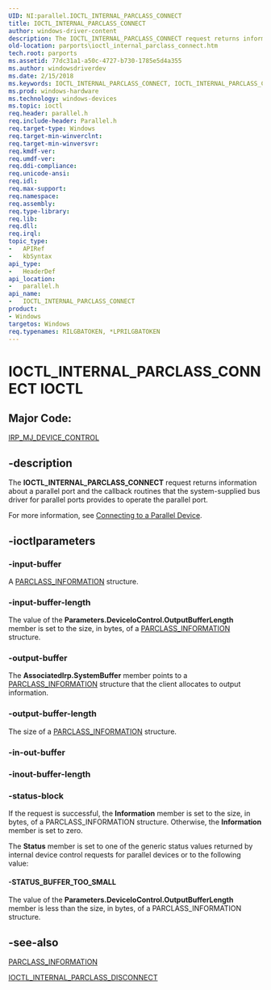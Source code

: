 ```yaml
---
UID: NI:parallel.IOCTL_INTERNAL_PARCLASS_CONNECT
title: IOCTL_INTERNAL_PARCLASS_CONNECT
author: windows-driver-content
description: The IOCTL_INTERNAL_PARCLASS_CONNECT request returns information about a parallel port and the callback routines that the system-supplied bus driver for parallel ports provides to operate the parallel port.
old-location: parports\ioctl_internal_parclass_connect.htm
tech.root: parports
ms.assetid: 77dc31a1-a50c-4727-b730-1785e5d4a355
ms.author: windowsdriverdev
ms.date: 2/15/2018
ms.keywords: IOCTL_INTERNAL_PARCLASS_CONNECT, IOCTL_INTERNAL_PARCLASS_CONNECT control code [Parallel Ports], cisspd_03b94b78-be74-4421-bb08-0860d6d8dca5.xml, parallel/IOCTL_INTERNAL_PARCLASS_CONNECT, parports.ioctl_internal_parclass_connect
ms.prod: windows-hardware
ms.technology: windows-devices
ms.topic: ioctl
req.header: parallel.h
req.include-header: Parallel.h
req.target-type: Windows
req.target-min-winverclnt:
req.target-min-winversvr:
req.kmdf-ver:
req.umdf-ver:
req.ddi-compliance:
req.unicode-ansi:
req.idl:
req.max-support:
req.namespace:
req.assembly:
req.type-library:
req.lib:
req.dll:
req.irql:
topic_type:
-	APIRef
-	kbSyntax
api_type:
-	HeaderDef
api_location:
-	parallel.h
api_name:
-	IOCTL_INTERNAL_PARCLASS_CONNECT
product:
- Windows
targetos: Windows
req.typenames: RILGBATOKEN, *LPRILGBATOKEN
---
```


# IOCTL_INTERNAL_PARCLASS_CONNECT IOCTL


##  Major Code:


[IRP_MJ_DEVICE_CONTROL](https://docs.microsoft.com/windows-hardware/drivers/kernel/irp-mj-device-control)

## -description


The <b>IOCTL_INTERNAL_PARCLASS_CONNECT</b> request returns information about a parallel port and the callback routines that the system-supplied bus driver for parallel ports provides to operate the parallel port.

For more information, see <a href="https://msdn.microsoft.com/c05a1a1e-308a-4b9f-af43-761c4c14d6af">Connecting to a Parallel Device</a>.


## -ioctlparameters




### -input-buffer

A <a href="..\parallel\ns-parallel-_parclass_information.md">PARCLASS_INFORMATION</a> structure.


### -input-buffer-length

The value of the <b>Parameters.DeviceIoControl.OutputBufferLength</b> member is set to the size, in bytes, of a <a href="..\parallel\ns-parallel-_parclass_information.md">PARCLASS_INFORMATION</a> structure.


### -output-buffer

The <b>AssociatedIrp.SystemBuffer</b> member points to a <a href="..\parallel\ns-parallel-_parclass_information.md">PARCLASS_INFORMATION</a> structure that the client allocates to output information.


### -output-buffer-length

The size of a <a href="..\parallel\ns-parallel-_parclass_information.md">PARCLASS_INFORMATION</a> structure.


### -in-out-buffer








### -inout-buffer-length








### -status-block

If the request is successful, the <b>Information</b> member is set to the size, in bytes, of a PARCLASS_INFORMATION structure. Otherwise, the <b>Information</b> member is set to zero.

The <b>Status</b> member is set to one of the generic status values returned by internal device control requests for parallel devices or to the following value:




#### -STATUS_BUFFER_TOO_SMALL

The value of the <b>Parameters.DeviceIoControl.OutputBufferLength</b> member is less than the size, in bytes, of a PARCLASS_INFORMATION structure.


## -see-also

<a href="..\parallel\ns-parallel-_parclass_information.md">PARCLASS_INFORMATION</a>



<a href="..\parallel\ni-parallel-ioctl_internal_parclass_disconnect.md">IOCTL_INTERNAL_PARCLASS_DISCONNECT</a>



 

 


